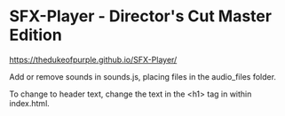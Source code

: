 # SFX-Player - Director's Cut Master Edition
https://thedukeofpurple.github.io/SFX-Player/

Add or remove sounds in sounds.js, placing files in the audio_files folder.

To change to header text, change the text in the <h1\> tag in within index.html.
